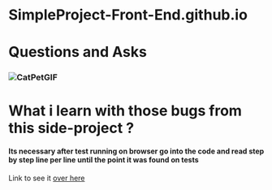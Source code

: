 # SimpleProject-Front-End.github.io

# Questions and Asks
### ![CatPetGIF](https://github.com/ThiagoMassenoMaciel/SimpleProject-Front-End.github.io/assets/107934374/1dc8344c-9b57-4570-ac62-ceaee6c78a41)
# What i learn with those bugs from this side-project ?
#### Its necessary after test running on browser go into the code and read step by step line per line until the point it was found on tests 
Link to see it [over here](https://thiagomassenomaciel.github.io/SimpleProject-Front-End.github.io/)
